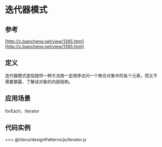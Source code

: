 # 迭代器模式

## 参考

[http://c.biancheng.net/view/1395.html](http://c.biancheng.net/view/1395.html)

## 定义

迭代器模式是指提供一种方法按一定顺序访问一个聚合对象中的各个元素，而又不需要暴露、了解该对象的内部结构。

## 应用场景

forEach、Iterator

## 代码实例

<iterator />

<<< @/docs/designPatterns/js/iterator.js